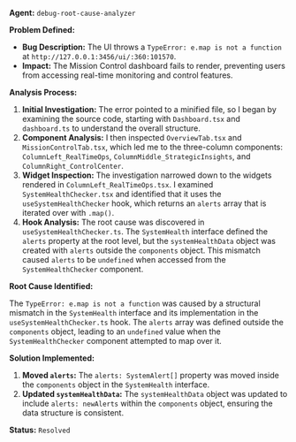 
**Agent:** `debug-root-cause-analyzer`

**Problem Defined:**

- **Bug Description:** The UI throws a `TypeError: e.map is not a function` at `http://127.0.0.1:3456/ui/:360:101570`.
- **Impact:** The Mission Control dashboard fails to render, preventing users from accessing real-time monitoring and control features.

**Analysis Process:**

1.  **Initial Investigation:** The error pointed to a minified file, so I began by examining the source code, starting with `Dashboard.tsx` and `dashboard.ts` to understand the overall structure.
2.  **Component Analysis:** I then inspected `OverviewTab.tsx` and `MissionControlTab.tsx`, which led me to the three-column components: `ColumnLeft_RealTimeOps`, `ColumnMiddle_StrategicInsights`, and `ColumnRight_ControlCenter`.
3.  **Widget Inspection:** The investigation narrowed down to the widgets rendered in `ColumnLeft_RealTimeOps.tsx`. I examined `SystemHealthChecker.tsx` and identified that it uses the `useSystemHealthChecker` hook, which returns an `alerts` array that is iterated over with `.map()`.
4.  **Hook Analysis:** The root cause was discovered in `useSystemHealthChecker.ts`. The `SystemHealth` interface defined the `alerts` property at the root level, but the `systemHealthData` object was created with `alerts` outside the `components` object. This mismatch caused `alerts` to be `undefined` when accessed from the `SystemHealthChecker` component.

**Root Cause Identified:**

The `TypeError: e.map is not a function` was caused by a structural mismatch in the `SystemHealth` interface and its implementation in the `useSystemHealthChecker.ts` hook. The `alerts` array was defined outside the `components` object, leading to an `undefined` value when the `SystemHealthChecker` component attempted to map over it.

**Solution Implemented:**

1.  **Moved `alerts`:** The `alerts: SystemAlert[]` property was moved inside the `components` object in the `SystemHealth` interface.
2.  **Updated `systemHealthData`:** The `systemHealthData` object was updated to include `alerts: newAlerts` within the `components` object, ensuring the data structure is consistent.

**Status:** `Resolved`
